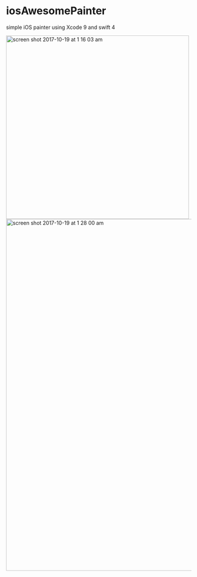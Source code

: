 # iosAwesomePainter
simple iOS painter using Xcode 9 and swift 4

<img width="497" alt="screen shot 2017-10-19 at 1 16 03 am" src="https://user-images.githubusercontent.com/1805372/31745485-8641b2cc-b46b-11e7-8362-766b83e0c604.png">

<img width="953" alt="screen shot 2017-10-19 at 1 28 00 am" src="https://user-images.githubusercontent.com/1805372/31745747-cb6f46ec-b46c-11e7-8909-36773b19a634.png">
